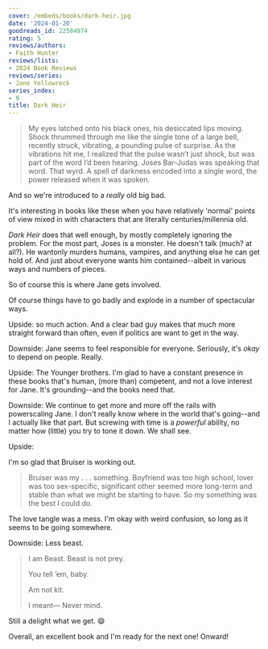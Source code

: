 ```yaml
---
cover: /embeds/books/dark-heir.jpg
date: '2024-01-20'
goodreads_id: 22584974
rating: 5
reviews/authors:
- Faith Hunter
reviews/lists:
- 2024 Book Reviews
reviews/series:
- Jane Yellowrock
series_index:
- 9
title: Dark Heir
---
```

> My eyes latched onto his black ones, his desiccated lips moving. Shock thrummed through me like the single tone of a large bell, recently struck, vibrating, a pounding pulse of surprise. As the vibrations hit me, I realized that the pulse wasn’t just shock, but was part of the word I’d been hearing. Joses Bar-Judas was speaking that word. That wyrd. A spell of darkness encoded into a single word, the power released when it was spoken.

And so we're introduced to a *really* old big bad. 

It's interesting in books like these when you have relatively 'normal' points of view mixed in with characters that are literally centuries/millennia old. 

<!--more-->

*Dark Heir* does that well enough, by mostly completely ignoring the problem. For the most part, Joses is a monster. He doesn't talk (much? at all?). He wantonly murders humans, vampires, and anything else he can get hold of. And just about everyone wants him contained--albeit in various ways and numbers of pieces. 

So of course this is where Jane gets involved. 

Of course things have to go badly and explode in a number of spectacular ways. 

Upside: so much action. And a clear bad guy makes that much more straight forward than often, even if politics are want to get in the way. 

Downside: Jane seems to feel responsible for everyone. Seriously, it's *okay* to depend on people. Really. 

Upside: The Younger brothers. I'm glad to have a constant presence in these books that's human, (more than) competent, and not a love interest for Jane. It's grounding--and the books need that. 

Downside: We continue to get more and more off the rails with powerscaling Jane. I don't really know where in the world that's going--and I actually like that part. But screwing with time is a *powerful* ability, no matter how (little) you try to tone it down. We shall see. 

Upside:

I'm so glad that Bruiser is working out. 

> Bruiser was my . . . something. Boyfriend was too high school, lover was too sex-specific, significant other seemed more long-term and stable than what we might be starting to have. So my something was the best I could do.

The love tangle was a mess. I'm okay with weird confusion, so long as it seems to be going somewhere. 

Downside: Less beast.

> I am Beast. Beast is not prey.
> 
> You tell ’em, baby.
> 
> Am not kit.
> 
> I meant— Never mind.

Still a delight what we get. :smile:

Overall, an excellent book and I'm ready for the next one! Onward!


